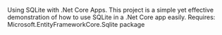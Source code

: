 Using SQLite with .Net Core Apps.
This project is a simple yet effective demonstration of how to use SQLite in a .Net Core app easily. 
Requires: Microsoft.EntityFrameworkCore.Sqlite package
